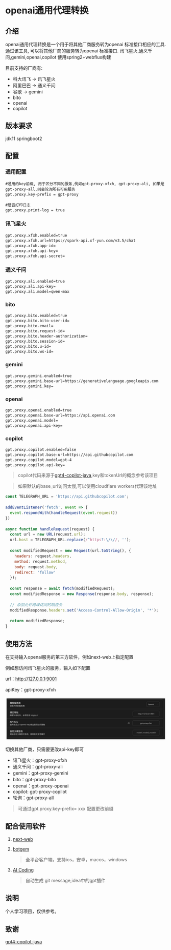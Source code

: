 # openai通用代理转换

## 介绍

openai通用代理转换是一个用于将其他厂商服务转为openai 标准接口相应的工具. 通过该工具, 可以将其他厂商的服务转为openai 标准接口. 讯飞星火,通义千问,gemini,openai,copilot
使用spring2+webflux构建

目前支持的厂商有:
- 科大讯飞 -> 讯飞星火
- 阿里巴巴 -> 通义千问
- 谷歌 -> gemini
- bito 
- openai
- copilot

## 版本要求

jdk11
springboot2

## 配置

### 通用配置

```
#通用的key前缀, 用于区分不同的服务,例如gpt-proxy-xfxh, gpt-proxy-ali, 如果是gpt-proxy-all,则会轮询所有可用服务
gpt.proxy.key-prefix = gpt-proxy

#是否打印日志
gpt.proxy.print-log = true

```

### 讯飞星火

```
gpt.proxy.xfxh.enabled=true
gpt.proxy.xfxh.url=https://spark-api.xf-yun.com/v3.5/chat
gpt.proxy.xfxh.app-id=
gpt.proxy.xfxh.api-key=
gpt.proxy.xfxh.api-secret=
```

### 通义千问

```
gpt.proxy.ali.enabled=true
gpt.proxy.ali.api-key=
gpt.proxy.ali.model=qwen-max
```

### bito

```
gpt.proxy.bito.enabled=true
gpt.proxy.bito.bito-user-id=
gpt.proxy.bito.email=
gpt.proxy.bito.request-id=
gpt.proxy.bito.header-authorization=
gpt.proxy.bito.session-id=
gpt.proxy.bito.u-id=
gpt.proxy.bito.ws-id=
```

### gemini

```
gpt.proxy.gemini.enabled=true
gpt.proxy.gemini.base-url=https://generativelanguage.googleapis.com
gpt.proxy.gemini.key=
```

### openai

```
gpt.proxy.openai.enabled=true
gpt.proxy.openai.base-url=https://api.openai.com
gpt.proxy.openai.model=
gpt.proxy.openai.api-key=
```

### copilot

```
gpt.proxy.copilot.enabled=false
gpt.proxy.copilot.base-url=https://api.githubcopilot.com
gpt.proxy.copilot.model=gpt-4
gpt.proxy.copilot.api-key=
```

> copilot代码来源于[gpt4-copilot-java](https://github.com/Yanyutin753/gpt4-copilot-java?tab=readme-ov-file),key和tokenUrl的概念参考该项目
 
> 如果默认的base_url访问太慢,可以使用cloudflare workers代理该地址

```javascript
const TELEGRAPH_URL = 'https://api.githubcopilot.com';

addEventListener('fetch', event => {
  event.respondWith(handleRequest(event.request))
})

async function handleRequest(request) {
  const url = new URL(request.url);
  url.host = TELEGRAPH_URL.replace(/^https?:\/\//, '');

  const modifiedRequest = new Request(url.toString(), {
    headers: request.headers,
    method: request.method,
    body: request.body,
    redirect: 'follow'
  });

  const response = await fetch(modifiedRequest);
  const modifiedResponse = new Response(response.body, response);

  // 添加允许跨域访问的响应头
  modifiedResponse.headers.set('Access-Control-Allow-Origin', '*');

  return modifiedResponse;
}
```

## 使用方法

在支持输入openai服务的第三方软件，例如next-web上指定配置

例如想访问讯飞星火的服务，输入如下配置

url：http://127.0.0.1:9001

apiKey：gpt-proxy-xfxh

![图片](./img/nextWeb.png)

切换其他厂商，只需要更改api-key即可

- 讯飞星火：gpt-proxy-xfxh   
- 通义千问：gpt-proxy-ali
- gemini：gpt-proxy-gemini
- bito：gpt-proxy-bito
- openai：gpt-proxy-openai
- copilot: gpt-proxy-copilot
- 轮询：gpt-proxy-all

> 可通过gpt.proxy.key-prefix= xxx 配置更改前缀


## 配合使用软件
1. [next-web](https://github.com/ChatGPTNextWeb/ChatGPT-Next-Web)

2. [botgem](https://botgem.com/)

    > 全平台客户端，支持ios，安卓，macos，windows

3. [AI Coding](https://plugins.jetbrains.com/plugin/21263-ai-coding)
    > 自动生成 git message,idea中的gpt插件

## 说明

个人学习项目，仅供参考。

## 致谢
[gpt4-copilot-java](https://github.com/Yanyutin753/gpt4-copilot-java?tab=readme-ov-file)

